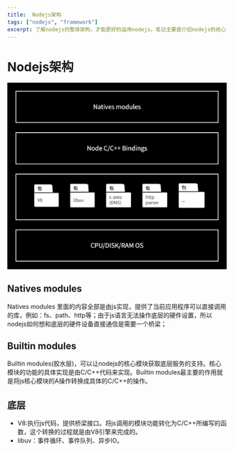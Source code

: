 ```yaml
---
title:  Nodejs架构
tags: ["nodejs", "framework"]
excerpt: 了解nodejs的整体架构，才能更好的运用nodejs。笔记主要是介绍nodejs的核心不包括上层业务代码。
---
```


# Nodejs架构
![Nodejs三层架构图](../../images/node/framework/framework.png)

## Natives modules
Natives modules 里面的内容全部是由js实现，提供了当前应用程序可以直接调用的库，例如：fs、path、http等；由于js语言无法操作底层的硬件设置，所以nodejs如何想和底层的硬件设备直接通信是需要一个桥梁；

## Builtin modules
Builtin modules(胶水层)，可以让nodejs的核心模块获取底层服务的支持。核心模块的功能的具体实现是由C/C++代码来实现。Builtin modules最主要的作用就是将js核心模块的A操作转换成具体的C/C++的操作。

## 底层
- V8:执行js代码，提供桥梁接口。将js调用的模块功能转化为C/C++所编写的函数，这个转换的过程就是由V8引擎来完成的。
- libuv：事件循环、事件队列、异步IO。